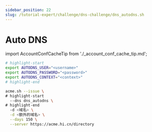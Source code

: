 ```yaml
---
sidebar_position: 22
slug: /tutorial-expert/challenge/dns-challenge/dns_autodns.sh
---
```


# Auto DNS



import AccountConfCacheTip from './_account_conf_cache_tip.md';

<AccountConfCacheTip />

```bash
# highlight-start
export AUTODNS_USER="<username>"
export AUTODNS_PASSWORD="<password>"
export AUTODNS_CONTEXT="<context>"
# highlight-end

acme.sh --issue \
# highlight-start
  --dns dns_autodns \
# highlight-end
  -d <域名> \
  -d <额外的域名> \
  --days 150 \
  --server https://acme.hi.cn/directory
```

